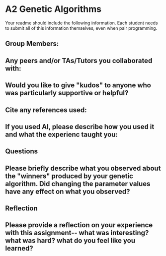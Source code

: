 # A2 Genetic Algorithms

Your readme should include the following information. Each student needs to submit all of this information themselves, even when pair programming. 

Group Members:
-

Any peers and/or TAs/Tutors you collaborated with:
-

Would you like to give "kudos" to anyone who was particularly supportive or helpful?
-

Cite any references used:
-

If you used AI, please describe how you used it and what the experienc taught you:
-


## Questions

Please briefly describe what you observed about the "winners" produced by your genetic algorithm. Did changing the parameter values have any effect on what you observed?
-

## Reflection

Please provide a reflection on your experience with this assignment-- what was interesting? what was hard? what do you feel like you learned?
-
